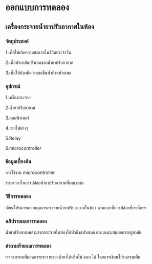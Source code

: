 # ออกแบบการทดลอง

## เครื่องกระจายน้ำยาปรับอากาศในห้อง

### วัตถุประสงค์

1.เพื่อให้เกิดความสะดวกในชีวิตประจำวัน

2.เพื่อประหยัดปริมาณของน้ำยาปรับอากาศ

3.เพื่อให้ห้องมีความสดชื่นทั่วถึงสม่ำเสมอ

### อุปกรณ์

1.เครื่องกระจาย

2.น้ำยาปรับอากาศ

3.คอมพิวเตอร์

4.สายไฟต่างๆ

5.Relay

6.microcontroller

### ข้อมูลเบื้องต้น

การใช้งาน microcontroller 

ระยะเวลาในการปล่อยน้ำยาปรับอากาศที่เหมาะสม

### วิธีการทดลอง

เขียนโปรแกรมควบคุมการกระจายน้ำยาปรับอากาศในห้อง ตามเวลาที่ควรปล่อยที่เราศึกษา

### อภิปรายผลการทดลอง

น้ำยาปรับอากาศสามารถกระจายในห้องได้ทั่วถึงสม่ำเสมอ และเหมาะสมต่อการอยู่อาศัย

### คำถามท้ายผลการทดลอง

เราสามารถเพิ่มลดการกระจายของน้ำยาได้หรือไม่
ตอบ ได้ โดยการเขียนโปรแกรมเพิ่ม



